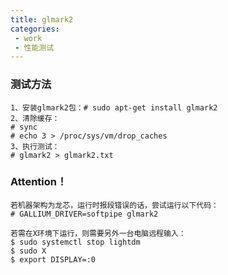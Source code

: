 ```yaml
---
title: glmark2
categories:
 - work
 - 性能测试
---
```


### 测试方法
<!--more-->
```
1、安装glmark2包：# sudo apt-get install glmark2
2、清除缓存：
# sync
# echo 3 > /proc/sys/vm/drop_caches
3、执行测试： 
# glmark2 > glmark2.txt
```

### Attention！
```
若机器架构为龙芯，运行时报段错误的话，尝试运行以下代码：
# GALLIUM_DRIVER=softpipe glmark2
```

```
若需在X环境下运行，则需要另外一台电脑远程输入：
$ sudo systemctl stop lightdm
$ sudo X
$ export DISPLAY=:0
```